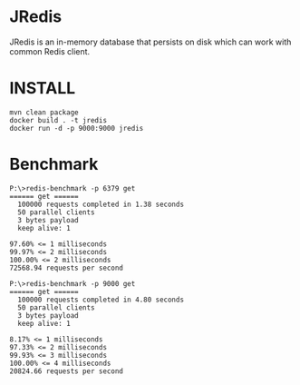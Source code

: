 # JRedis
JRedis is an in-memory database that persists on disk which can work with common Redis client.

# INSTALL

    mvn clean package
    docker build . -t jredis
    docker run -d -p 9000:9000 jredis

# Benchmark

    P:\>redis-benchmark -p 6379 get
    ====== get ======
      100000 requests completed in 1.38 seconds
      50 parallel clients
      3 bytes payload
      keep alive: 1

    97.60% <= 1 milliseconds
    99.97% <= 2 milliseconds
    100.00% <= 2 milliseconds
    72568.94 requests per second

    P:\>redis-benchmark -p 9000 get
    ====== get ======
      100000 requests completed in 4.80 seconds
      50 parallel clients
      3 bytes payload
      keep alive: 1

    8.17% <= 1 milliseconds
    97.33% <= 2 milliseconds
    99.93% <= 3 milliseconds
    100.00% <= 4 milliseconds
    20824.66 requests per second